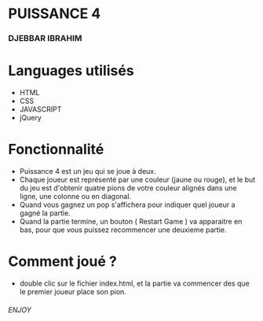 # PUISSANCE 4

### DJEBBAR IBRAHIM

# Languages utilisés

+ HTML
+ CSS
+ JAVASCRIPT
+ jQuery

# Fonctionnalité

+ Puissance 4 est un jeu qui se joue à deux.
+ Chaque joueur est représenté par une couleur (jaune ou rouge), et le but du jeu est d'obtenir quatre pions de votre couleur alignés
dans une ligne, une colonne ou en diagonal.
+ Quand vous gagnez un pop s'affichera pour indiquer quel joueur a gagné la partie.
+ Quand la partie termine, un bouton ( Restart Game ) va apparaitre en bas, pour que vous puissez recommencer une deuxieme partie.

# Comment joué ? 

+ double clic sur le fichier index.html, et la partie va commencer des que le premier joueur place son pion.


###### ENJOY
